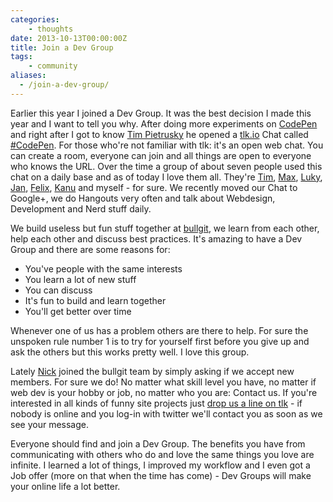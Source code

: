 ```yaml
---
categories:
    - thoughts
date: 2013-10-13T00:00:00Z
title: Join a Dev Group
tags:
    - community
aliases:
  - /join-a-dev-group/
---
```


Earlier this year I joined a Dev Group. It was the best decision I made this year and I want to tell you why.
After doing more experiments on [CodePen](http://codepen.io/kevingimbel) and right after I got to know [Tim Pietrusky](http://timpietrusky.com) he opened a [tlk.io](http://tlk.io) Chat called [#CodePen](http://tlk.io/codepen). For those who're not familiar with tlk: it's an open web chat. You can create a room, everyone can join and all things are open to everyone who knows the URL. Over the time a group of about seven people used this chat on a daily base and as of today I love them all. They're [Tim](http://timpietrusky.com), [Max](http://myxotod.de), [Luky](http://lucasbonomi.com), [Jan](http://janreimers.net), [Felix](https://github.com/dervondenbergen), [Kanu](http://seebeetee.com) and myself - for sure. We recently moved our Chat to Google+, we do Hangouts very often and talk about Webdesign, Development and Nerd stuff daily. 

We build useless but fun stuff together at [bullgit](http://bullgit.github.io), we learn from each other, help each other and discuss best practices. It's amazing to have a Dev Group and there are some reasons for:

* You've people with the same interests
* You learn a lot of new stuff
* You can discuss
* It's fun to build and learn together
* You'll get better over time

Whenever one of us has a problem others are there to help. For sure the unspoken rule number 1 is to try for yourself first before you give up and ask the others but this works pretty well. I love this group. 

Lately [Nick](https://twitter.com/shvelo96) joined the bullgit team by simply asking if we accept new members. For sure we do! No matter what skill level you have, no matter if web dev is your hobby or job, no matter who you are: Contact us. If you're interested in all kinds of funny site projects just [drop us a line on tlk](http://tlk.io/codepen) - if nobody is online and you log-in with twitter we'll contact you as soon as we see your message. 

Everyone should find and join a Dev Group. The benefits you have from communicating with others who do and love the same things you love are infinite. I learned a lot of things, I improved my workflow and I even got a Job offer (more on that when the time has come) - Dev Groups will make your online life a lot better.
